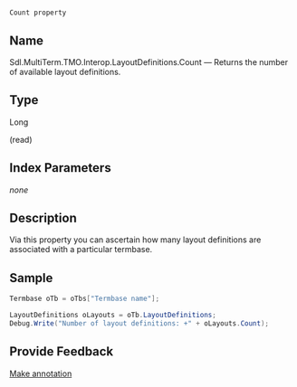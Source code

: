 

# 
    Count property



## Name

Sdl.MultiTerm.TMO.Interop.LayoutDefinitions.Count —          Returns the number of available layout definitions.



## Type

Long

(read)



## Index Parameters
*none*


## Description



Via this property you can ascertain how many layout definitions are associated with a particular termbase.



## Sample


```cs
Termbase oTb = oTbs["Termbase name"];

LayoutDefinitions oLayouts = oTb.LayoutDefinitions;
Debug.Write("Number of layout definitions: +" + oLayouts.Count);
```



## Provide Feedback

[Make annotation](mailto:sdk-feedback@sdl.com&amp;subject=Reference%20for%20Sdl.MultiTerm.TMO.Interop.LayoutDefinitions.Count)

